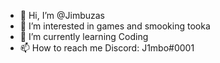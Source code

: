 - 👋 Hi, I’m @Jimbuzas
- 👀 I’m interested in games and smooking tooka
- 🌱 I’m currently learning Coding
- 📫 How to reach me Discord: J1mbo#0001

<!---
Jimbuzas/Jimbuzas is a ✨ special ✨ repository because its `README.md` (this file) appears on your GitHub profile.
You can click the Preview link to take a look at your changes.
--->
